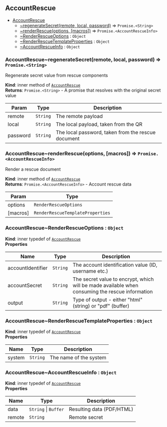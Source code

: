 <a name="module_AccountRescue"></a>

## AccountRescue

* [AccountRescue](#module_AccountRescue)
    * [~regenerateSecret(remote, local, password)](#module_AccountRescue..regenerateSecret) ⇒ <code>Promise.&lt;String&gt;</code>
    * [~renderRescue(options, [macros])](#module_AccountRescue..renderRescue) ⇒ <code>Promise.&lt;AccountRescueInfo&gt;</code>
    * [~RenderRescueOptions](#module_AccountRescue..RenderRescueOptions) : <code>Object</code>
    * [~RenderRescueTemplateProperties](#module_AccountRescue..RenderRescueTemplateProperties) : <code>Object</code>
    * [~AccountRescueInfo](#module_AccountRescue..AccountRescueInfo) : <code>Object</code>

<a name="module_AccountRescue..regenerateSecret"></a>

### AccountRescue~regenerateSecret(remote, local, password) ⇒ <code>Promise.&lt;String&gt;</code>
Regenerate secret value from rescue components

**Kind**: inner method of [<code>AccountRescue</code>](#module_AccountRescue)  
**Returns**: <code>Promise.&lt;String&gt;</code> - A promise that resolves with the original
 secret value  

| Param | Type | Description |
| --- | --- | --- |
| remote | <code>String</code> | The remote payload |
| local | <code>String</code> | The local payload, taken from the QR |
| password | <code>String</code> | The local password, taken from the rescue document |

<a name="module_AccountRescue..renderRescue"></a>

### AccountRescue~renderRescue(options, [macros]) ⇒ <code>Promise.&lt;AccountRescueInfo&gt;</code>
Render a rescue document

**Kind**: inner method of [<code>AccountRescue</code>](#module_AccountRescue)  
**Returns**: <code>Promise.&lt;AccountRescueInfo&gt;</code> - Account rescue data  

| Param | Type |
| --- | --- |
| options | <code>RenderRescueOptions</code> | 
| [macros] | <code>RenderRescueTemplateProperties</code> | 

<a name="module_AccountRescue..RenderRescueOptions"></a>

### AccountRescue~RenderRescueOptions : <code>Object</code>
**Kind**: inner typedef of [<code>AccountRescue</code>](#module_AccountRescue)  
**Properties**

| Name | Type | Description |
| --- | --- | --- |
| accountIdentifier | <code>String</code> | The account identification value (ID,  username etc.) |
| accountSecret | <code>String</code> | The secret value to encrypt, which will  be made available when consuming the rescue information |
| output | <code>String</code> | Type of output - either "html" (string) or  "pdf" (buffer) |

<a name="module_AccountRescue..RenderRescueTemplateProperties"></a>

### AccountRescue~RenderRescueTemplateProperties : <code>Object</code>
**Kind**: inner typedef of [<code>AccountRescue</code>](#module_AccountRescue)  
**Properties**

| Name | Type | Description |
| --- | --- | --- |
| system | <code>String</code> | The name of the system |

<a name="module_AccountRescue..AccountRescueInfo"></a>

### AccountRescue~AccountRescueInfo : <code>Object</code>
**Kind**: inner typedef of [<code>AccountRescue</code>](#module_AccountRescue)  
**Properties**

| Name | Type | Description |
| --- | --- | --- |
| data | <code>String</code> \| <code>Buffer</code> | Resulting data (PDF/HTML) |
| remote | <code>String</code> | Remote secret |

